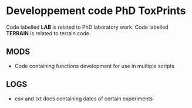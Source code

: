 # Developpement code PhD ToxPrints

Code labelled **LAB** is related to PhD laboratory work. Code labelled **TERRAIN** is related to terrain code.

## MODS

- Code containing functions development for use in multiple scripts

## LOGS

- csv and txt docs containing dates of certain experiments
